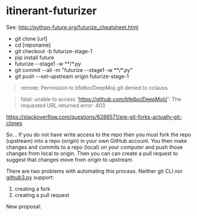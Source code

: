 # itinerant-futurizer

See: http://python-future.org/futurize_cheatsheet.html

* git clone [url]
* cd [reponame]
* git checkout -b futurize-stage-1
* pip install future
* futurize --stage1 -w **/*.py
* git commit --all -m "futurize --stage1 -w **/*.py"
* git push --set-upstream origin futurize-stage-1

> remote: Permission to bfelbo/DeepMoji.git denied to cclauss.

> fatal: unable to access 'https://github.com/bfelbo/DeepMoji/': The requested URL returned error: 403

https://stackoverflow.com/questions/6286571/are-git-forks-actually-git-clones

So...  If you do not have write access to the repo then you must fork the repo (upstream) into a repo (origin) in your own GitHub account.  You then make changes and commits to a repo (local) on your computer and push those changes from local to origin.  Then you can can create a pull request to suggest that changes move from origin to upstream.

There are two problems with automating this process.  Neither git CLI nor [github3.py](https://github3.readthedocs.io/en/develop/github.html) support:
1. creating a fork
2. creating a pull request

New proposal:



